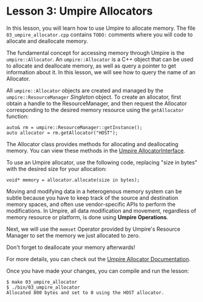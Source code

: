 # Lesson 3: Umpire Allocators

In this lesson, you will learn how to use Umpire to allocate memory. The file
`03_umpire_allocator.cpp` contains `TODO:` comments where you will code to
allocate and deallocate memory.

The fundamental concept for accessing memory through Umpire is the
`umpire::Allocator`. An `umpire::Allocator` is a C++ object that can be used to
allocate and deallocate memory, as well as query a pointer to get
information about it. In this lesson, we will see how to query the name of an Allocator.

All `umpire::Allocator` objects are created and managed by the
`umpire::ResourceManager` *Singleton* object. To create an allocator,
first obtain a handle to the ResourceManager, and then request the Allocator
corresponding to the desired memory resource using the `getAllocator` function:

```
auto& rm = umpire::ResourceManager::getInstance();
auto allocator = rm.getAllocator("HOST");
```

The Allocator class provides methods for allocating and deallocating memory. You
can view these methods in the [Umpire AllocatorInterface](https://umpire.readthedocs.io/en/develop/doxygen/html/classumpire_1_1Allocator.html).

To use an Umpire allocator, use the following code, replacing "size in bytes"
with the desired size for your allocation:

```
void* memory = allocator.allocate(size in bytes);
```

Moving and modifying data in a heterogenous memory system can be subtle
because you have to keep track of the source and destination memory spaces,
and often use vendor-specific APIs to perform the modifications. In Umpire,
all data modification and movement, regardless of memory resource or platform,
is done using **Umpire Operations**.

Next, we will use the `memset` Operator provided by Umpire's Resource Manager
to set the memory we just allocated to zero.

Don't forget to deallocate your memory afterwards!

For more details, you can check out the [Umpire Allocator Documentation](https://umpire.readthedocs.io/en/develop/sphinx/tutorial/allocators.html).

Once you have made your changes, you can compile and run the lesson:

```
$ make 03_umpire_allocator
$ ./bin/03_umpire_allocator
Allocated 800 bytes and set to 0 using the HOST allocator.
```

